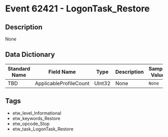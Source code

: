 # Event 62421 - LogonTask_Restore

## Description
None

## Data Dictionary
|Standard Name|Field Name|Type|Description|Sample Value|
|---|---|---|---|---|
|TBD|ApplicableProfileCount|UInt32|None|`None`|

## Tags
* etw_level_Informational
* etw_keywords_Restore
* etw_opcode_Stop
* etw_task_LogonTask_Restore